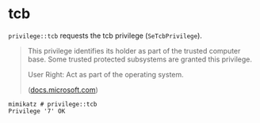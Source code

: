 # tcb

`privilege::tcb` requests the tcb privilege (`SeTcbPrivilege`).

> This privilege identifies its holder as part of the trusted computer base. Some trusted protected subsystems are granted this privilege.
>
> User Right: Act as part of the operating system.
>
> ([docs.microsoft.com](https://docs.microsoft.com/en-us/windows/win32/secauthz/privilege-constants))

```
mimikatz # privilege::tcb
Privilege '7' OK
```

